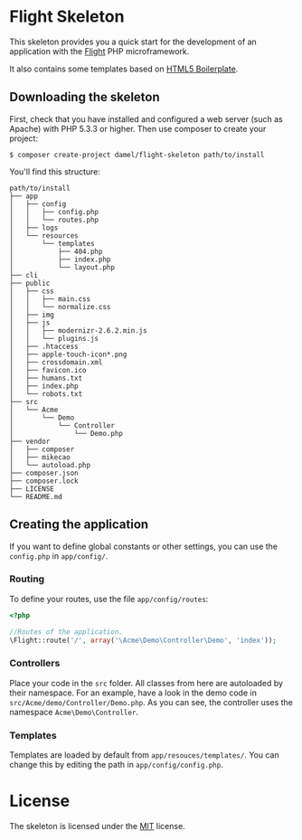 # Flight Skeleton
This skeleton provides you a quick start for the development of an application with the [Flight](http://flightphp.com) PHP microframework.

It also contains some templates based on [HTML5 Boilerplate](http://html5boilerplate.com).

## Downloading the skeleton
First, check that you have installed and configured a web server (such as Apache) with PHP 5.3.3 or higher. Then use composer to create your project:

`$ composer create-project damel/flight-skeleton path/to/install`

You'll find this structure:

```
path/to/install
├── app
│   ├── config
│   │   ├── config.php
│   │   └── routes.php
│   ├── logs
│   └── resources
│       └── templates
│           ├── 404.php
│           ├── index.php
│           └── layout.php
├── cli
├── public
│   ├── css
│   │   ├── main.css
│   │   └── normalize.css
│   ├── img
│   ├── js
│   │   ├── modernizr-2.6.2.min.js
│   │   └── plugins.js
│   ├── .htaccess
│   ├── apple-touch-icon*.png
│   ├── crossdomain.xml
│   ├── favicon.ico
│   ├── humans.txt
│   ├── index.php
│   └── robots.txt
├── src
│   └── Acme
│       └── Demo
│           └── Controller
│               └── Demo.php
├── vendor
│   ├── composer
│   ├── mikecao
│   └── autoload.php
├── composer.json
├── composer.lock
├── LICENSE
└── README.md
```

## Creating the application
If you want to define global constants or other settings, you can use the `config.php` in `app/config/`.

### Routing
To define your routes, use the file `app/config/routes`:

```php
<?php

//Routes of the application.
\Flight::route('/', array('\Acme\Demo\Controller\Demo', 'index'));
```

### Controllers
Place your code in the `src` folder. All classes from here are autoloaded by their namespace. For an example, have a look in the demo code in `src/Acme/demo/Controller/Demo.php`. As you can see, the controller uses the namespace `Acme\Demo\Controller`.

### Templates
Templates are loaded by default from `app/resouces/templates/`. You can change this by editing the path in `app/config/config.php`.

# License
The skeleton is licensed under the [MIT](http://www.opensource.org/licenses/mit-license.php) license.
